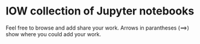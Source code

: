 # IOW collection of Jupyter notebooks

Feel free to browse and add share your work. Arrows in parantheses (==>) show where you could add your work.